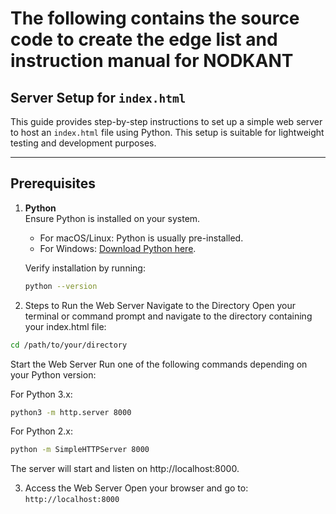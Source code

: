 # The following contains the source code to create the edge list and instruction manual for NODKANT

## Server Setup for `index.html`

This guide provides step-by-step instructions to set up a simple web server to host an `index.html` file using Python. This setup is suitable for lightweight testing and development purposes.

---

## Prerequisites

1. **Python**  
   Ensure Python is installed on your system.  
   - For macOS/Linux: Python is usually pre-installed.  
   - For Windows: [Download Python here](https://www.python.org/downloads/).

   Verify installation by running:  
   ```bash
   python --version
   ```

2. Steps to Run the Web Server
Navigate to the Directory
Open your terminal or command prompt and navigate to the directory containing your index.html file:


```bash
cd /path/to/your/directory
```

Start the Web Server
Run one of the following commands depending on your Python version:

For Python 3.x:
```bash
python3 -m http.server 8000
```

For Python 2.x:
```bash
python -m SimpleHTTPServer 8000
```
The server will start and listen on http://localhost:8000.

3. Access the Web Server
Open your browser and go to:
```http://localhost:8000```
